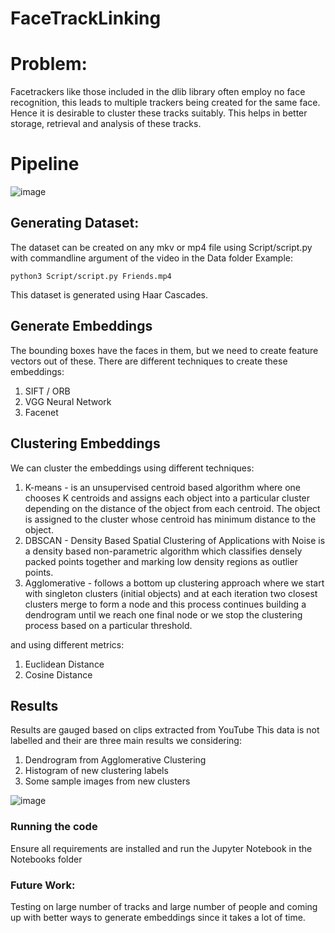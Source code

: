 # FaceTrackLinking
# Problem:
Facetrackers like those included in the dlib library often employ no face recognition, this leads to multiple trackers being created for the same face. Hence it is desirable to cluster these tracks suitably. This helps in better storage, retrieval and analysis of these tracks. 

# Pipeline

![image](https://user-images.githubusercontent.com/14922339/142993802-4f38f3b9-41d7-42de-af72-b72897fd8ee1.png)

## Generating Dataset: 
The dataset can be created on any mkv or mp4 file using Script/script.py with commandline argument of the video in the Data folder
Example:

`` python3 Script/script.py Friends.mp4 ``

This dataset is generated using Haar Cascades.
## Generate Embeddings
The bounding boxes have the faces in them, but we need to create feature vectors out of these. 
There are different techniques to create these embeddings:

1. SIFT / ORB
2. VGG Neural Network
3. Facenet 

## Clustering Embeddings
We can cluster the embeddings using different techniques:

1. K-means - is an unsupervised centroid based algorithm where one chooses K centroids and assigns each object into a particular cluster depending on the distance of the object from each centroid. The object is assigned to the cluster whose centroid has minimum distance to the object.
2. DBSCAN - Density Based Spatial Clustering of Applications with Noise is a density based non-parametric algorithm which classifies densely packed points together and marking low density regions as outlier points.
3. Agglomerative - follows a bottom up clustering approach where we start with singleton clusters (initial objects) and at each iteration two closest clusters merge to form a node and this process continues building a dendrogram until we reach one final node or we stop the clustering process based on a particular threshold. 

and using different metrics:

1.  Euclidean Distance
2.  Cosine Distance

## Results
Results are gauged based on clips extracted from YouTube
This data is not labelled and their are three main results we considering:

1. Dendrogram from Agglomerative Clustering
2. Histogram of new clustering labels
3. Some sample images from new clusters

![image](https://user-images.githubusercontent.com/14922339/142995156-17ffa8af-b230-45b2-87be-56bcdf56b47f.png)

### Running the code
Ensure all requirements are installed and run the Jupyter Notebook in the Notebooks folder

### Future Work:
Testing on large number of tracks and large number of people and coming up with better ways to generate embeddings since it takes a lot of time.
